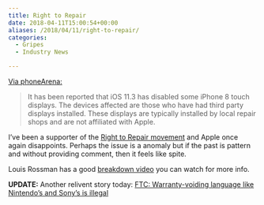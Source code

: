 ```yaml
---
title: Right to Repair
date: 2018-04-11T15:00:54+00:00
aliases: /2018/04/11/right-to-repair/
categories:
  - Gripes
  - Industry News

---
```

[Via phoneArena:][1]

> It has been reported that iOS 11.3 has disabled some iPhone 8 touch displays. The devices affected are those who have had third party displays installed. These displays are typically installed by local repair shops and are not affiliated with Apple. 

I&#8217;ve been a supporter of the [Right to Repair movement][2] and Apple once again disappoints. Perhaps the issue is a anomaly but if the past is pattern and without providing comment, then it feels like spite.

Louis Rossman has a good [breakdown video][3] you can watch for more info.

**UPDATE:** Another relivent story today: [FTC: Warranty-voiding language like Nintendo’s and Sony’s is illegal][4]

 [1]: https://www.phonearena.com/news/Bricked-IOS-3.11-disables-third-party-touch-displays_id103934
 [2]: https://repair.org/stand-up/
 [3]: https://www.youtube.com/watch?v=FeUBdMU2qA0&t=0s
 [4]: https://arstechnica.com/tech-policy/2018/04/ftc-warranty-voiding-language-like-nintendos-and-sonys-is-illegal/